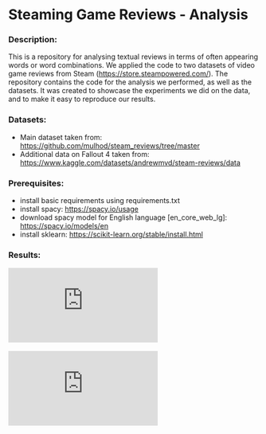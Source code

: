# Steaming Game Reviews - Analysis

### Description:
This is a repository for analysing textual reviews in terms of often appearing words or word combinations. We applied the code to two datasets of video game reviews from Steam (https://store.steampowered.com/).
The repository contains the code for the analysis we performed, as well as the datasets. It was created to showcase the experiments we did on the data, and to make it easy to reproduce our results.

### Datasets:
- Main dataset taken from: https://github.com/mulhod/steam_reviews/tree/master
- Additional data on Fallout 4 taken from: https://www.kaggle.com/datasets/andrewmvd/steam-reviews/data

### Prerequisites:
- install basic requirements using requirements.txt
- install spacy: 
	https://spacy.io/usage
- download spacy model for English language [en_core_web_lg]:
	https://spacy.io/models/en
- install sklearn:
	https://scikit-learn.org/stable/install.html

### Results:
![alt text](https://github.com/qcisi444/steaming-game-reviews_analysis/blob/main/src/fig/wordcount_plot_report_pos.pdf)

![alt text](https://github.com/qcisi444/steaming-game-reviews_analysis/blob/main/src/fig/wordcount_plot_report_neg.pdf)

